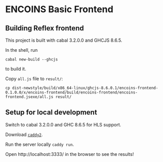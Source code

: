 # ENCOINS Basic Frontend

## Building Reflex frontend

This project is built with cabal 3.2.0.0 and GHCJS 8.6.5.

In the shell, run
```
cabal new-build --ghcjs
```
to build it.

Copy `all.js` file to `result/`:

```
cp dist-newstyle/build/x86_64-linux/ghcjs-8.6.0.1/encoins-frontend-0.1.0.0/x/encoins-frontend/build/encoins-frontend/encoins-frontend.jsexe/all.js result/
```

## Setup for local development

Switch to cabal 3.2.0.0 and GHC 8.6.5 for HLS support.

Download [`caddy2`](https://caddyserver.com/v2).

Run the server locally `caddy run`.

Open http://localhost:3333/ in the browser to see the results!
